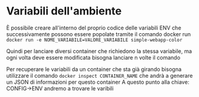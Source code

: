 
# Variabili dell'ambiente

È possibile creare all'interno del proprio codice delle variabili ENV che successivamente possono essere popolate tramite il comando docker run
```docker run -e NOME_VARIABILE=VALORE_VARIABILE simple-webapp-color```

Quindi per lanciare diversi container che richiedono la stessa variabile, ma ogni volta deve essere modificata bisogna lanciare n volte il comando

Per recuperare le variabili da un container che sta già girando bisogna utilizzare il comando
```docker inspect CONTAINER_NAME``` che andrà a generare un JSON di informazioni per questo container
A questo punto alla chiave: CONFIG->ENV andremo a trovare le varibili
